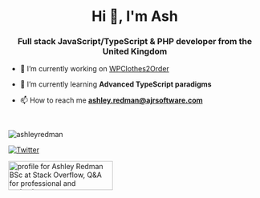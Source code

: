 <h1 align="center">Hi 👋, I'm Ash</h1>
<h3 align="center">Full stack JavaScript/TypeScript & PHP developer from the United Kingdom</h3>



- 🔭 I’m currently working on [WPClothes2Order](https://www.wpclothes2order.com)

- 🌱 I’m currently learning **Advanced TypeScript paradigms**

- 📫 How to reach me **ashley.redman@ajrsoftware.com**

<br/>

<p align="left"> <img src="https://komarev.com/ghpvc/?username=ashleyredman&label=Profile%20views&color=0e75b6&style=flat" alt="ashleyredman" /> </p>

[![Twitter](https://img.shields.io/twitter/url/https/twitter.com/AJ_Redman.svg?style=social&label=Follow%20%40AJ_Redman)](https://twitter.com/AJ_Redman)

<a href="https://stackoverflow.com/users/3446188/ashley-redman-bsc">
        <img src="https://stackoverflow.com/users/flair/3446188.png?theme=clean" width="208" height="58" alt="profile for Ashley Redman BSc at Stack Overflow, Q&amp;A for professional and enthusiast programmers" title="profile for Ashley Redman BSc at Stack Overflow, Q&amp;A for professional and enthusiast programmers">
</a>
